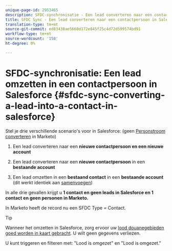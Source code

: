 ```yaml
---
unique-page-id: 2953465
description: SFDC-synchronisatie - Een lead converteren naar een contactpersoon in Salesforce - Marketo Docs - Productdocumentatie
title: SFDC Sync - Een lead converteren naar een contactpersoon in Salesforce
translation-type: tm+mt
source-git-commit: ed83438ae5660d172e845f25c4d72d599574bd91
workflow-type: tm+mt
source-wordcount: '158'
ht-degree: 0%

---
```



# SFDC-synchronisatie: Een lead omzetten in een contactpersoon in Salesforce {#sfdc-sync-converting-a-lead-into-a-contact-in-salesforce}

Stel je drie verschillende scenario&#39;s voor in Salesforce: (geen [Personstroom converteren](/help/marketo/product-docs/core-marketo-concepts/smart-campaigns/flow-actions/convert-person.md) in Marketo)

1. Een lead converteren naar een **nieuwe contactpersoon en een nieuwe account**
1. Een lead converteren naar een **nieuwe contactpersoon** in een **bestaande account**

1. Een lead omzetten in een **bestaand contact** in een **bestaande account** (dit werkt identiek aan [samenvoegen](/help/marketo/product-docs/crm-sync/salesforce-sync/sfdc-sync-details/sfdc-sync-merging-a-lead-contact-person.md))

In alle drie gevallen krijgt u **1 contact en geen leads in Salesforce en 1 contact en geen personen in Marketo.**

In Marketo heeft de record nu een SFDC Type = Contact.

>[!TIP]
>
>Wanneer het omzetten in Salesforce, zorg ervoor uw [lood douanegebieden goed worden in kaart gebracht](https://help.salesforce.com/apex/HTViewHelpDoc?id=customize_mapleads.htm). U wilt geen gegevens verliezen.

U kunt triggeren en filteren met: &quot;Lood is omgezet&quot; en &quot;Lood is omgezet.&quot;
